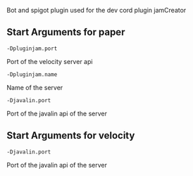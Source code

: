 Bot and spigot plugin used for the dev cord plugin jamCreator

## Start Arguments for paper
`-Dpluginjam.port`

Port of the velocity server api

`-Dpluginjam.name`

Name of the server

`-Djavalin.port`

Port of the javalin api of the server

## Start Arguments for velocity
`-Djavalin.port`

Port of the javalin api of the server

